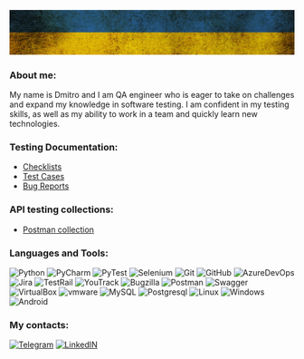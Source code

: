 ![Header](https://github.com/DmytroU27/dmytrou27/blob/main/assets/flag_texture611.jpg)
### About me:
My name is Dmitro and I am QA engineer who is eager to take on challenges and expand my knowledge in software testing. I am confident in my testing skills, as well as my ability to work in a team and quickly learn new technologies.

### Testing Documentation:
- [Checklists](https://docs.google.com/spreadsheets/d/1tpYdbLxm-e62FXoh9qLfARWWDYZ2pTOZ/edit?usp=share_link&ouid=100301667692885198206&rtpof=true&sd=true)
- [Test Cases](https://docs.google.com/spreadsheets/d/1Cn0OqLjH8kkeRggeIFPO72cEK2pjVd4u/edit?usp=share_link&ouid=100301667692885198206&rtpof=true&sd=true)
- [Bug Reports](https://docs.google.com/spreadsheets/d/18g_mRvUGi4QYDblVxBJn9RBH-f4HlRXX/edit?usp=share_link&ouid=100301667692885198206&rtpof=true&sd=true)
### API testing collections:
- [Postman collection](https://www.postman.com/dmytrou27/workspace/pet-store-backend-testing)


### Languages and Tools:
![Python](https://img.shields.io/badge/Python-090909?style=for-the-badge&logo=python&logoColor=d5ad42 )
![PyCharm](https://img.shields.io/badge/PyCharm-090909?style=for-the-badge&logo=PyCharm&logoColor=20d088)
![PyTest](https://img.shields.io/badge/PyTest-090909?style=for-the-badge&logo=PyTest&logoColor=009fe3)
![Selenium](https://img.shields.io/badge/Selenium-090909?style=for-the-badge&logo=Selenium&logoColor=00ae00)
![Git](https://img.shields.io/badge/Git-090909?style=for-the-badge&logo=Git&logoColor=f05030)
![GitHub](https://img.shields.io/badge/GitHub-090909?style=for-the-badge&logo=GitHub&logoColor=f7f7f7)
![AzureDevOps](https://img.shields.io/badge/AzureDevOps-090909?style=for-the-badge&logo=AzureDevOps&logoColor=0078d4 )
![Jira](https://img.shields.io/badge/Jira-090909?style=for-the-badge&logo=jira&logoColor=004fc6)
![TestRail](https://img.shields.io/badge/TestRail-090909?style=for-the-badge)
![YouTrack](https://img.shields.io/badge/YouTrack-090909?style=for-the-badge)
![Bugzilla](https://img.shields.io/badge/Bugzilla-090909?style=for-the-badge)
![Postman](https://img.shields.io/badge/Postman-090909?style=for-the-badge&logo=Postman&logoColor=ff6c37)
![Swagger](https://img.shields.io/badge/Swagger-090909?style=for-the-badge&logo=Swagger&logoColor=49a32b)
![VirtualBox](https://img.shields.io/badge/VirtualBox-090909?style=for-the-badge&logo=virtualbox&logoColor=193962)
![vmware](https://img.shields.io/badge/vmware-090909?style=for-the-badge&logo=vmware&logoColor=f38c00)
![MySQL](https://img.shields.io/badge/MySQL-090909?style=for-the-badge&logo=MySQL&logoColor=e48e00)
![Postgresql](https://img.shields.io/badge/Postgresql-090909?style=for-the-badge&logo=Postgresql&logoColor=2f6792)
![Linux](https://img.shields.io/badge/Linux-090909?style=for-the-badge&logo=linux&logoColor=f7f7f7)
![Windows](https://img.shields.io/badge/Windows-090909?style=for-the-badge&logo=Windows&logoColor=0083dc)
![Android](https://img.shields.io/badge/Android-090909?style=for-the-badge&logo=Android&logoColor=2edf85)

### My contacts:
[![Telegram](https://img.shields.io/badge/Telegram-090909?style=for-the-badge&logo=Telegram&logoColor=28a7e8)](https://t.me/ukrainskiy_d)
[![LinkedIN](https://img.shields.io/badge/LinkedIN-090909?style=for-the-badge&logo=LinkedIN&logoColor=0c64c5)](https://www.linkedin.com/in/dmytro-ukrainskiy-484583241/)
